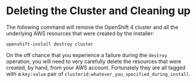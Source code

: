 # Deleting the Cluster and Cleaning up
The following command will remove the OpenShift 4 cluster and all the underlying
AWS resources that were created by the installer:

    openshift-install destroy cluster

On the off chance that you experience a failure during the `destroy`
operation, you will need to very carefully delete the resources that were
created, by hand, from your AWS account. Fortunately they are all tagged with
a `key:value` pair of `clusterid:whatever_you_specified_during_install`.
